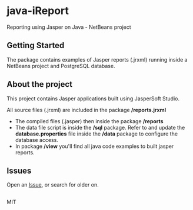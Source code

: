 # java-iReport

Reporting using Jasper on Java - NetBeans project

## Getting Started
The package contains examples of Jasper reports (.jrxml) running inside a NetBeans project and PostgreSQL database.

## About the project
This project contains Jasper applications built using JasperSoft Studio.

All source files (.jrxml) are included in the package **/reports.jrxml**
* The compiled files (.jasper) then inside the package **/reports**
* The data file script is inside the **/sql** package. Refer to and update the **database.properties** file inside the **/data** package to configure the database access.
* In package **/view** you'll find all java code examples to built jasper reports.

## Issues

Open an [Issue](https://github.com/phcayres/java-iReport/issues), or search for older on.

##

MIT
